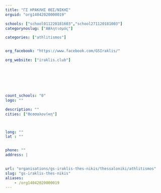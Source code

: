 ```yaml
---
title: "ΓΣ ΗΡΑΚΛΗΣ ΘΕΣ/ΝΙΚΗΣ"
orguid: "org14042020000019"

schools: ["school011220181603","school271120181003"]
categorynoslug: ["Αθλητισμός"]

categories: ["athlitismos"]


org_facebook: "https://www.facebook.com/GSIraklis/"

org_website: ["iraklis.club"]







count_schools: "0"
logo: ""

description: ""
cities: ["Θεσσαλονίκη"]



long: ""
lat : ""


phone: ""
address: |
    

url: "organisations/gs-iraklis-thes-nikis/thessaloniki/athlitismos"
slug: "gs-iraklis-thes-nikis"
aliases:
    - /org14042020000019
---
```



